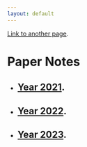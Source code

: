```yaml
---
layout: default
---
```



[Link to another page](./another-page.html).



# Paper Notes
- ## [Year 2021](./paper_notes/Detail_2021.html).

- ## [Year 2022](./paper_notes/Detail_2022.md).

- ## [Year 2023](./paper_notes/Detail_2023.html).
